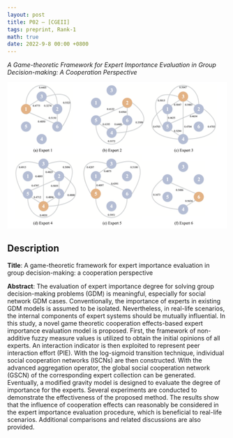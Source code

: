 ```yaml
---
layout: post
title: P02 — [CGEII]
tags: preprint, Rank-1
math: true
date: 2022-9-8 00:00 +0800
---
```

*A Game-theoretic Framework for Expert Importance Evaluation in Group Decision-making: A Cooperation Perspective*

![GA](https://github.com/Samlzy/pics/raw/Samlzy-patch-1/LiuD03.png)


## Description

**Title**: A game-theoretic framework for expert importance evaluation in group decision-making: a cooperation perspective

**Abstract**: The evaluation of expert importance degree for solving group decision-making problems (GDM) is meaningful, especially for social network GDM cases. Conventionally, the importance of experts in existing GDM models is assumed to be isolated. Nevertheless, in real-life scenarios, the internal components of expert systems should be mutually influential. In this study, a novel game theoretic cooperation effects-based expert importance evaluation model is proposed. First, the framework of non-additive fuzzy measure values is utilized to obtain the initial opinions of all experts. An interaction indicator is then exploited to represent peer interaction effort (PIE). With the log-sigmoid transition technique, individual social cooperation networks (ISCNs) are then constructed. With the advanced aggregation operator, the global social cooperation network (GSCN) of the corresponding expert collection can be generated. Eventually, a modified gravity model is designed to evaluate the degree of importance for the experts. Several experiments are conducted to demonstrate the effectiveness of the proposed method. The results show that the influence of cooperation effects can reasonably be considered in the expert importance evaluation procedure, which is beneficial to real-life scenarios. Additional comparisons and related discussions are also provided.
